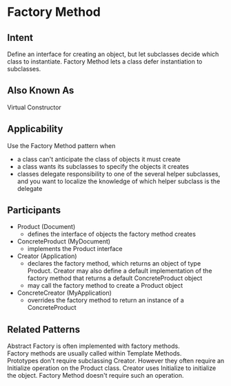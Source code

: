 # Factory Method

## Intent
Define an interface for creating an object, but let subclasses decide which class to instantiate. Factory Method lets a class defer instantiation to subclasses.

## Also Known As
Virtual Constructor

## Applicability
Use the Factory Method pattern when
* a class can't anticipate the class of objects it must create
* a class wants its subclasses to specify the objects it creates
* classes delegate responsibility to one of the several helper subclasses, and you want to localize the knowledge of which helper subclass is the delegate

## Participants
* Product (Document)
  * defines the interface of objects the factory method creates
* ConcreteProduct (MyDocument)
  * implements the Product interface
* Creator (Application)
  * declares the factory method, which returns an object of type Product. Creator may also define a default implementation of the factory method that returns a default ConcreteProduct object
  * may call the factory method to create a Product object
* ConcreteCreator (MyApplication)
  * overrides the factory method to return an instance of a ConcreteProduct

## Related Patterns
Abstract Factory is often implemented with factory methods.  
Factory methods are usually called within Template Methods.  
Prototypes don't require subclassing Creator. However they often require an Initialize operation on the Product class. Creator uses Initialize to initialize the object. Factory Method doesn't require such an operation.